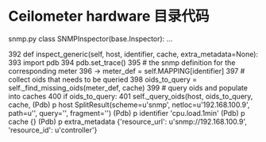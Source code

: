 # Ceilometer hardware 目录代码



snmp.py
class SNMPInspector(base.Inspector):
...

392         def inspect_generic(self, host, identifier, cache, extra_metadata=None):
393             import pdb
394             pdb.set_trace()
395             # the snmp definition for the corresponding meter
396  ->         meter_def = self.MAPPING[identifier]
397             # collect oids that needs to be queried
398             oids_to_query = self._find_missing_oids(meter_def, cache)
399             # query oids and populate into caches
400             if oids_to_query:
401                 self._query_oids(host, oids_to_query, cache,
(Pdb) p host
SplitResult(scheme=u'snmp', netloc=u'192.168.100.9', path=u'', query='', fragment='')
(Pdb) p identifier
'cpu.load.1min'
(Pdb) p cache
{}
(Pdb) p extra_metadata
{'resource_url': u'snmp://192.168.100.9', 'resource_id': u'controller'}
